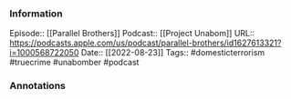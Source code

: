 ### Information

Episode:: [[Parallel Brothers]]
Podcast:: [[Project Unabom]]
URL:: https://podcasts.apple.com/us/podcast/parallel-brothers/id1627613321?i=1000568722050
Date:: [[2022-08-23]]
Tags:: #domesticterrorism #truecrime #unabomber 
#podcast


### Annotations

